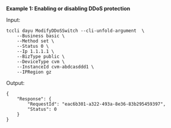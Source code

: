 **Example 1: Enabling or disabling DDoS protection**



Input: 

```
tccli dayu ModifyDDoSSwitch --cli-unfold-argument  \
    --Business basic \
    --Method set \
    --Status 0 \
    --Ip 1.1.1.1 \
    --BizType public \
    --DeviceType cvm \
    --InstanceId cvm-abdcasddd1 \
    --IPRegion gz
```

Output: 
```
{
    "Response": {
        "RequestId": "eac6b301-a322-493a-8e36-83b295459397",
        "Status": 0
    }
}
```

